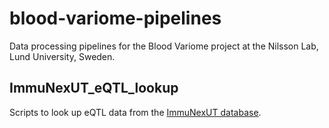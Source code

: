 # blood-variome-pipelines
Data processing pipelines for the Blood Variome project at the Nilsson Lab, Lund University, Sweden.

## ImmuNexUT_eQTL_lookup

Scripts to look up eQTL data from the [ImmuNexUT database](https://www.immunexut.org/).

